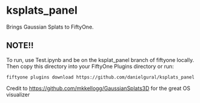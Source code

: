 # ksplats_panel

Brings Gaussian Splats to FiftyOne. 

## NOTE!!
To run, use Test.ipynb and be on the ksplat_panel branch of fiftyone locally. Then copy this directory into your FiftyOne Plugins directory or run:
```
fiftyone plugins download https://github.com/danielgural/ksplats_panel
```

Credit to https://github.com/mkkellogg/GaussianSplats3D for the great OS visualizer
